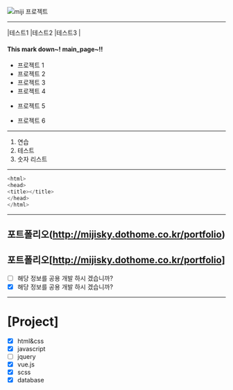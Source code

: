 ![](https://sites.google.com/a/netcmmi.com/share/_/rsrc/1473734124982/img/png/s/star-e01.png "miji 프로젝트")

---
|테스트1 |테스트2 |테스트3 |
#### This mark down~! main_page~!!
* 프로젝트 1 
* 프로젝트 2 
* 프로젝트 3 
* 프로젝트 4 
- 프로젝트 5
+ 프로젝트 6
---
1. 연습
2. 테스트
3. 숫자 리스트
---

```c
<html>
<head>
<title></title>
</head>
</html>
```
---
포트폴리오(http://mijisky.dothome.co.kr/portfolio)
---
포트폴리오[http://mijisky.dothome.co.kr/portfolio] 
---

* [ ] 해당 정보를 공용 개발 하시 겠습니까?
* [x] 해당 정보를 공용 개발 하시 겠습니까?
---

# [Project]
- [x] html&css
- [x] javascript
- [ ] jquery
- [x] vue.js
- [x] scss
- [x] database